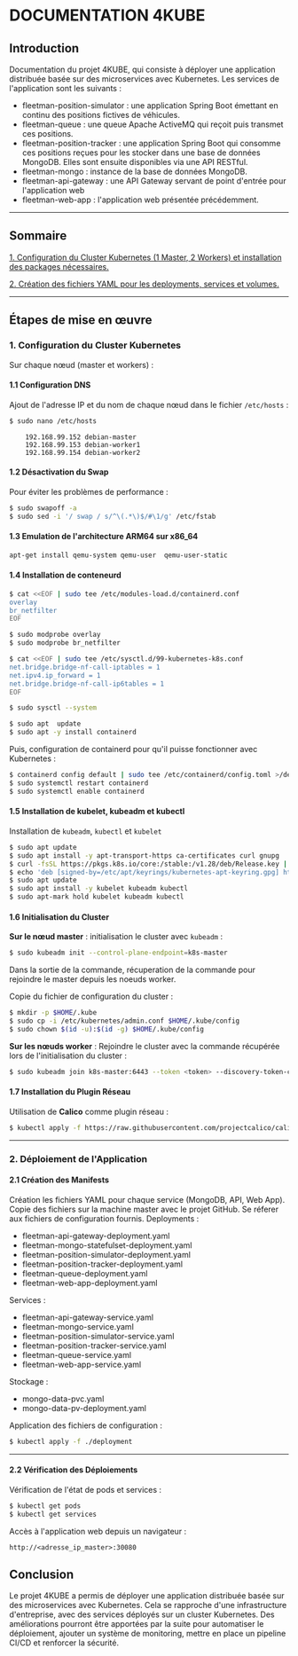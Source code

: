 # DOCUMENTATION 4KUBE

## Introduction

Documentation du projet 4KUBE, qui consiste à déployer une application distribuée basée sur des microservices avec Kubernetes. Les services de l'application sont les suivants :

- fleetman-position-simulator : une application Spring Boot émettant en continu des positions fictives de véhicules.
- fleetman-queue : une queue Apache ActiveMQ qui reçoit puis transmet ces positions.
- fleetman-position-tracker : une application Spring Boot qui consomme ces positions reçues pour les stocker dans une base de données MongoDB. Elles sont ensuite disponibles via une API RESTful.
- fleetman-mongo : instance de la base de données MongoDB.
- fleetman-api-gateway : une API Gateway servant de point d'entrée pour l'application web
- fleetman-web-app : l'application web présentée précédemment.

---

## Sommaire

[1. Configuration du Cluster Kubernetes (1 Master, 2 Workers) et installation des packages nécessaires.](#1-configuration-du-cluster-kubernetes)

[2. Création des fichiers YAML pour les deployments, services et volumes.](#2-déploiement-de-lapplication)

---

## Étapes de mise en œuvre

### 1. Configuration du Cluster Kubernetes

Sur chaque nœud (master et workers) :

#### 1.1 Configuration DNS

Ajout de l'adresse IP et du nom de chaque nœud dans le fichier `/etc/hosts` :

```bash
$ sudo nano /etc/hosts
```

```plaintext
    192.168.99.152 debian-master
    192.168.99.153 debian-worker1
    192.168.99.154 debian-worker2
```

#### 1.2 Désactivation du Swap

Pour éviter les problèmes de performance :

```bash
$ sudo swapoff -a
$ sudo sed -i '/ swap / s/^\(.*\)$/#\1/g' /etc/fstab
```

#### 1.3 Emulation de l'architecture ARM64 sur x86_64

```bash
apt-get install qemu-system qemu-user  qemu-user-static
```

#### 1.4 Installation de conteneurd

```bash
$ cat <<EOF | sudo tee /etc/modules-load.d/containerd.conf
overlay
br_netfilter
EOF

$ sudo modprobe overlay
$ sudo modprobe br_netfilter

$ cat <<EOF | sudo tee /etc/sysctl.d/99-kubernetes-k8s.conf
net.bridge.bridge-nf-call-iptables = 1
net.ipv4.ip_forward = 1
net.bridge.bridge-nf-call-ip6tables = 1
EOF

$ sudo sysctl --system

$ sudo apt  update
$ sudo apt -y install containerd
```

Puis, configuration de containerd pour qu'il puisse fonctionner avec Kubernetes :

```bash
$ containerd config default | sudo tee /etc/containerd/config.toml >/dev/null 2>&1
$ sudo systemctl restart containerd
$ sudo systemctl enable containerd
```

#### 1.5 Installation de kubelet, kubeadm et kubectl

Installation de `kubeadm`, `kubectl` et `kubelet`

```bash
$ sudo apt update
$ sudo apt install -y apt-transport-https ca-certificates curl gnupg
$ curl -fsSL https://pkgs.k8s.io/core:/stable:/v1.28/deb/Release.key | sudo gpg --dearmor -o /etc/apt/keyrings/kubernetes-apt-keyring.gpg
$ echo 'deb [signed-by=/etc/apt/keyrings/kubernetes-apt-keyring.gpg] https://pkgs.k8s.io/core:/stable:/v1.28/deb/ /' | sudo tee /etc/apt/sources.list.d/kubernetes.list
$ sudo apt update
$ sudo apt install -y kubelet kubeadm kubectl
$ sudo apt-mark hold kubelet kubeadm kubectl
```

#### 1.6 Initialisation du Cluster

**Sur le nœud master** :
initialisation le cluster avec `kubeadm` :

```bash
$ sudo kubeadm init --control-plane-endpoint=k8s-master
```

Dans la sortie de la commande, récuperation de la commande pour rejoindre le master depuis les noeuds worker.

Copie du fichier de configuration du cluster :

```bash
$ mkdir -p $HOME/.kube
$ sudo cp -i /etc/kubernetes/admin.conf $HOME/.kube/config
$ sudo chown $(id -u):$(id -g) $HOME/.kube/config
```

**Sur les nœuds worker** :
Rejoindre le cluster avec la commande récupérée lors de l'initialisation du cluster :

```bash
$ sudo kubeadm join k8s-master:6443 --token <token> --discovery-token-ca-cert-hash sha256:<hash>
```

#### 1.7 Installation du Plugin Réseau

Utilisation de **Calico** comme plugin réseau :

```bash
$ kubectl apply -f https://raw.githubusercontent.com/projectcalico/calico/v3.26.1/manifests/calico.yaml
```

---

### 2. Déploiement de l'Application

#### 2.1 Création des Manifests

Création les fichiers YAML pour chaque service (MongoDB, API, Web App).
Copie des fichiers sur la machine master avec le projet GitHub.
Se réferer aux fichiers de configuration fournis.
Deployments :

- fleetman-api-gateway-deployment.yaml
- fleetman-mongo-statefulset-deployment.yaml
- fleetman-position-simulator-deployment.yaml
- fleetman-position-tracker-deployment.yaml
- fleetman-queue-deployment.yaml
- fleetman-web-app-deployment.yaml

Services :

- fleetman-api-gateway-service.yaml
- fleetman-mongo-service.yaml
- fleetman-position-simulator-service.yaml
- fleetman-position-tracker-service.yaml
- fleetman-queue-service.yaml
- fleetman-web-app-service.yaml

Stockage :

- mongo-data-pvc.yaml
- mongo-data-pv-deployment.yaml



Application des fichiers de configuration :

```bash
$ kubectl apply -f ./deployment
```

---

#### 2.2 Vérification des Déploiements

Vérification de l'état de pods et services :

```bash
$ kubectl get pods
$ kubectl get services
```

Accès à l'application web depuis un navigateur :

```plaintext
http://<adresse_ip_master>:30080
```

## Conclusion

Le projet 4KUBE a permis de déployer une application distribuée basée sur des microservices avec Kubernetes. Cela se rapproche d'une infrastructure d'entreprise, avec des services déployés sur un cluster Kubernetes. Des améliorations pourront être apportées par la suite pour automatiser le déploiement, ajouter un système de monitoring, mettre en place un pipeline CI/CD et renforcer la sécurité.

